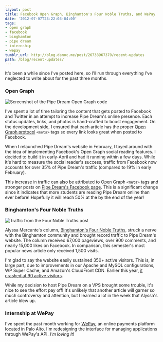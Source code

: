 ```yaml
---
layout: post
title: Facebook Open Graph, Binghamton's Four Noble Truths, and WePay
date: '2012-07-07T23:22:03-04:00'
tags:
- open graph
- facebook
- binghamton
- pipe dream
- internship
- wepay
tumblr_url: http://blog.danoc.me/post/26738967370/recent-updates
path: /blog/recent-updates/
---
```


It's been a while since I've posted here, so I'll run through everything I've neglected to write about for the past three months.

### Open Graph

![Screenshot of the Pipe Dream Open Graph code](/img/posts/pipe-dream-open-graph-code.png)

I've spent a lot of time tailoring the content that gets posted to Facebook and Twitter in an attempt to increase Pipe Dream's online presence. Each status updates, links, and photos is hand-crafted to boost engagement. On the development side, I ensured that each article has the proper [Open Graph protocol](http://ogp.me/) `<meta>` tags so every link looks great when posted to Facebook.

When I relaunched Pipe Dream's website in February, I toyed around with the idea of implementing Facebook's Open Graph social reading features. I decided to build it in early-April and had it running within a few days. While it's hard to measure the social reader's success, traffic from Facebook now accounts for over 35% of Pipe Dream's traffic (compared to 19% in early February).

This increase in traffic can also be attributed to Open Graph `<meta>` tags and stronger posts on [Pipe Dream's Facebook page](https://www.facebook.com/BUPipeDream). This is a significant change since it indicates that more students are reading Pipe Dream online than ever before! Hopefully it will reach 50% at the by the end of the year!

### Binghamton's Four Noble Truths

![Traffic from the Four Noble Truths post](/img/posts/four-noble-truths-of-binghamton.png)

Alyssa Mercante's column, [Binghamton's Four Noble Truths](http://www.bupipedream.com/opinion/10245/binghamtons-noble-truths-lived/), struck a nerve with the Binghamton community and brought record traffic to Pipe Dream's website. The column received 67,000 pageviews, over 900 comments, and nearly 15,000 likes on Facebook. In comparison, this semester's most popular news article only received 1,500 visits.

I'm glad to say the website easily sustained 350+ active visitors. This is, in large part, due to improvements in our Apache and MySQL configurations, WP Super Cache, and Amazon's CloudFront CDN. Earlier this year, [it crashed at 90 active visitors](http://blog.danoc.me/2012/03/24/spring-fling-concert-announcement-takes-down-the-pipe.html).

While my decision to host Pipe Dream on a VPS brought some trouble, it's nice to see the effort pay off! It's unlikely that another article will garner so much controversy and attention, but I learned a lot in the week that Alyssa's article blew up.

### Internship at WePay

I've spent the past month working for [WePay](http://wepay.com), an online payments platform located in Palo Alto. I'm redesigning the interface for managing applications through WePay's API. _I'm loving it!_
